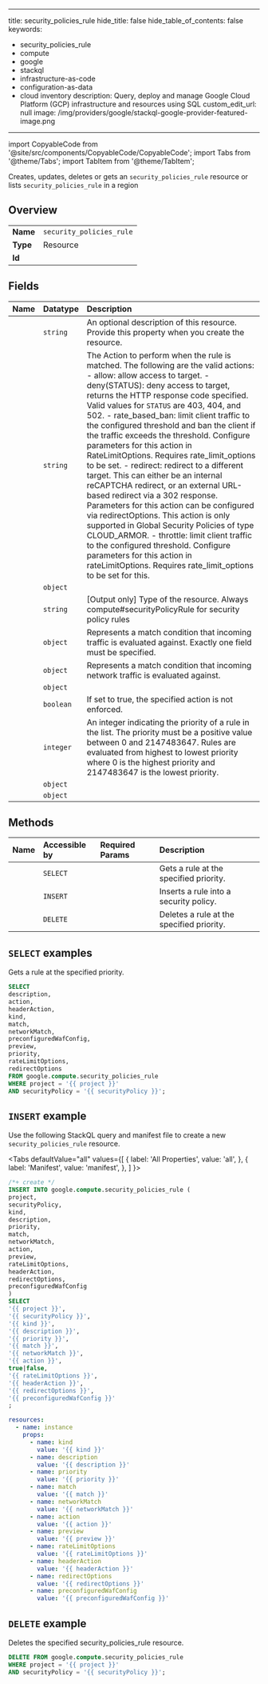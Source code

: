 
---
title: security_policies_rule
hide_title: false
hide_table_of_contents: false
keywords:
  - security_policies_rule
  - compute
  - google
  - stackql
  - infrastructure-as-code
  - configuration-as-data
  - cloud inventory
description: Query, deploy and manage Google Cloud Platform (GCP) infrastructure and resources using SQL
custom_edit_url: null
image: /img/providers/google/stackql-google-provider-featured-image.png
---

import CopyableCode from '@site/src/components/CopyableCode/CopyableCode';
import Tabs from '@theme/Tabs';
import TabItem from '@theme/TabItem';

Creates, updates, deletes or gets an <code>security_policies_rule</code> resource or lists <code>security_policies_rule</code> in a region

## Overview
<table><tbody>
<tr><td><b>Name</b></td><td><code>security_policies_rule</code></td></tr>
<tr><td><b>Type</b></td><td>Resource</td></tr>
<tr><td><b>Id</b></td><td><CopyableCode code="google.compute.security_policies_rule" /></td></tr>
</tbody></table>

## Fields
| Name | Datatype | Description |
|:-----|:---------|:------------|
| <CopyableCode code="description" /> | `string` | An optional description of this resource. Provide this property when you create the resource. |
| <CopyableCode code="action" /> | `string` | The Action to perform when the rule is matched. The following are the valid actions: - allow: allow access to target. - deny(STATUS): deny access to target, returns the HTTP response code specified. Valid values for `STATUS` are 403, 404, and 502. - rate_based_ban: limit client traffic to the configured threshold and ban the client if the traffic exceeds the threshold. Configure parameters for this action in RateLimitOptions. Requires rate_limit_options to be set. - redirect: redirect to a different target. This can either be an internal reCAPTCHA redirect, or an external URL-based redirect via a 302 response. Parameters for this action can be configured via redirectOptions. This action is only supported in Global Security Policies of type CLOUD_ARMOR. - throttle: limit client traffic to the configured threshold. Configure parameters for this action in rateLimitOptions. Requires rate_limit_options to be set for this.  |
| <CopyableCode code="headerAction" /> | `object` |  |
| <CopyableCode code="kind" /> | `string` | [Output only] Type of the resource. Always compute#securityPolicyRule for security policy rules |
| <CopyableCode code="match" /> | `object` | Represents a match condition that incoming traffic is evaluated against. Exactly one field must be specified. |
| <CopyableCode code="networkMatch" /> | `object` | Represents a match condition that incoming network traffic is evaluated against. |
| <CopyableCode code="preconfiguredWafConfig" /> | `object` |  |
| <CopyableCode code="preview" /> | `boolean` | If set to true, the specified action is not enforced. |
| <CopyableCode code="priority" /> | `integer` | An integer indicating the priority of a rule in the list. The priority must be a positive value between 0 and 2147483647. Rules are evaluated from highest to lowest priority where 0 is the highest priority and 2147483647 is the lowest priority. |
| <CopyableCode code="rateLimitOptions" /> | `object` |  |
| <CopyableCode code="redirectOptions" /> | `object` |  |

## Methods
| Name | Accessible by | Required Params | Description |
|:-----|:--------------|:----------------|:------------|
| <CopyableCode code="get_rule" /> | `SELECT` | <CopyableCode code="project, securityPolicy" /> | Gets a rule at the specified priority. |
| <CopyableCode code="add_rule" /> | `INSERT` | <CopyableCode code="project, securityPolicy" /> | Inserts a rule into a security policy. |
| <CopyableCode code="remove_rule" /> | `DELETE` | <CopyableCode code="project, securityPolicy" /> | Deletes a rule at the specified priority. |

## `SELECT` examples

Gets a rule at the specified priority.

```sql
SELECT
description,
action,
headerAction,
kind,
match,
networkMatch,
preconfiguredWafConfig,
preview,
priority,
rateLimitOptions,
redirectOptions
FROM google.compute.security_policies_rule
WHERE project = '{{ project }}'
AND securityPolicy = '{{ securityPolicy }}'; 
```

## `INSERT` example

Use the following StackQL query and manifest file to create a new <code>security_policies_rule</code> resource.

<Tabs
    defaultValue="all"
    values={[
        { label: 'All Properties', value: 'all', },
        { label: 'Manifest', value: 'manifest', },
    ]
}>
<TabItem value="all">

```sql
/*+ create */
INSERT INTO google.compute.security_policies_rule (
project,
securityPolicy,
kind,
description,
priority,
match,
networkMatch,
action,
preview,
rateLimitOptions,
headerAction,
redirectOptions,
preconfiguredWafConfig
)
SELECT 
'{{ project }}',
'{{ securityPolicy }}',
'{{ kind }}',
'{{ description }}',
'{{ priority }}',
'{{ match }}',
'{{ networkMatch }}',
'{{ action }}',
true|false,
'{{ rateLimitOptions }}',
'{{ headerAction }}',
'{{ redirectOptions }}',
'{{ preconfiguredWafConfig }}'
;
```
</TabItem>
<TabItem value="manifest">

```yaml
resources:
  - name: instance
    props:
      - name: kind
        value: '{{ kind }}'
      - name: description
        value: '{{ description }}'
      - name: priority
        value: '{{ priority }}'
      - name: match
        value: '{{ match }}'
      - name: networkMatch
        value: '{{ networkMatch }}'
      - name: action
        value: '{{ action }}'
      - name: preview
        value: '{{ preview }}'
      - name: rateLimitOptions
        value: '{{ rateLimitOptions }}'
      - name: headerAction
        value: '{{ headerAction }}'
      - name: redirectOptions
        value: '{{ redirectOptions }}'
      - name: preconfiguredWafConfig
        value: '{{ preconfiguredWafConfig }}'

```
</TabItem>
</Tabs>

## `DELETE` example

Deletes the specified security_policies_rule resource.

```sql
DELETE FROM google.compute.security_policies_rule
WHERE project = '{{ project }}'
AND securityPolicy = '{{ securityPolicy }}';
```
